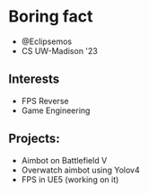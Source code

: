 # Boring fact
- @Eclipsemos
- CS UW-Madison '23
## Interests
-  FPS Reverse
-  Game Engineering
## Projects:
- Aimbot on Battlefield V 
- Overwatch aimbot using Yolov4
- FPS in UE5 (working on it) 
<!---
Eclipsemos/Eclipsemos is a ✨ special ✨ repository because its `README.md` (this file) appears on your GitHub profile.
You can click the Preview link to take a look at your changes.
--->
